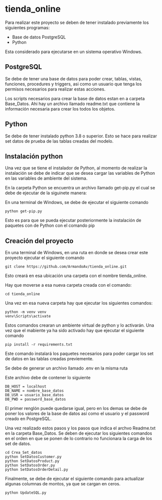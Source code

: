 # tienda_online

Para realizar este proyecto se deben de tener instalado previamente los siguientes programas:

- Base de datos PostgreSQL
- Python

Esta considerado para ejecutarse en un sistema operativo Windows.

## PostgreSQL

Se debe de tener una base de datos para poder crear, tablas, vistas, funciones, procedures y triggers, asi como un usuario que tenga los permisos necesarios para realizar estas acciones.

Los scripts necesarios para crear la base de datos estan en a carpeta Base_Datos. Ahi hay un archivo llamado readme.txt que contiene la información necesaria para crear los todos los objetos.

## Python

Se debe de tener instalado python 3.8 o superior. Esto se hace para realizar set datos de prueba de las tablas creadas del modelo.

## Instalación python

Una vez que se tiene el instalador de Python, al momento de realizar la instalación se debe de indicar que se desea cargar las variables de Python en las variables de ambiente del sistema.

En la carpeta Python se encuentra un archivo llamado get-pip.py el cual se debe de ejecutar de la siguinete manera:

En una terminal de Windows, se debe de ejecutar el siguiente comando

```
python get-pip.py
```

Esto es para que se pueda ejecutar posteriormente la instalación de paquetes con de Python con el comando pip

## Creación del proyecto

En una terminal de Windows, en una ruta en donde se desea crear este proyecto ejecutar el siguiente comando

```
git clone https://github.com/ArmandoAv/tienda_online.git
```

Esto creará en esa ubicación una carpeta con el nombre tienda_online.

Hay que moverse a esa nueva carpeta creada con el comando:

```
cd tienda_online
```

Una vez en esa nueva carpeta hay que ejecutar los siguientes comandos:

```
python -m venv venv
venv\Scripts\activate

```

Estos comandos crearan un ambiente virtual de python y lo activarán. Una vez que el mabiente ya ha sido activado hay que ejecutar el siguiente comando

```
pip install -r requirements.txt
```

Este comando instalará los paquetes necesarios para poder cargar los set de datos en las tablas creadas previemente.

Se debe de generar un archivo llamado .env en la misma ruta

Este archivo debe de contener lo siguiente

```
DB_HOST = localhost
DB_NAME = nombre_base_datos
DB_USR = usuario_base_datos
DB_PWD = password_base_datos
```

El primer renglón puede quedarse igual, pero en los demas se debe de poner los valores de la base de datos así como el usuario y el password creado en PostgreSQL.

Una vez realizado estos pasos y los pasos que indica el archvo Readme.txt en la carpeta Base_Datos. Se deben de ejecutar los siguientes comandos en el orden en que se ponen de lo contrario no funcionara la carga de los set de datos.

```
cd Crea_Set_datos
python SetDatosCustomer.py
python SetDatosProduct.py
python SetDatosOrder.py
python SetDatosOrderDetail.py
```

Finalmente, se debe de ejecutar el siguiente comando para actualizar algunas columnas de montos, ya que se cargan en ceros.

```
python UpdateSQL.py
```
